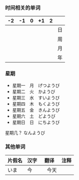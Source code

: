 

### 时间相关的单词


| -2 | -1 | 0 | +1 | 2 |  |
| - | - | - | - | - | - |
| | | | |  | 日 |
| | | | |  | 周 |
| | | | |  | 月 |
| | | | |  | 年 |


### 星期

* 星期一　月　げつようび
* 星期二　火　かようび
* 星期三　水　すいようび
* 星期四　木　もくようび
* 星期五　金　きんようび
* 星期六　土　どようび
* 星期日　日　にちようび

星期几？ なんようび



### 其他单词

| 片假名 | 汉字 | 翻译 | 注释 |
|--|--|--|--|
| いま | 今 |　今天 |  |